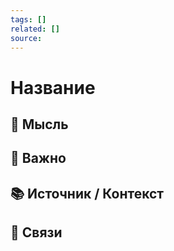 ```yaml
---
tags: []
related: []
source: 
---
```


# Название

## 🤔 Мысль

## 📌 Важно

## 📚 Источник / Контекст

## 🔗 Связи

